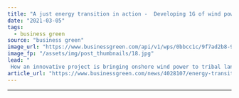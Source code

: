 ```yaml
---
title: "A just energy transition in action -  Developing 1G of wind power with tribes"
date: "2021-03-05"
tags: 
  - business green
source: "business green"
image_url: "https://www.businessgreen.com/api/v1/wps/0bbcc1c/9f7ad2b8-96cc-4d13-b7f7-47563486d6eb/2/ApexOSPAFeatureImage-185x114.jpg"
image_fp: "/assets/img/post_thumbnails/18.jpg"
lead: "
 How an innovative project is bringing onshore wind power to tribal lands ..."
article_url: "https://www.businessgreen.com/news/4028107/energy-transition-action-developing-1g-wind-power-tribes"
---
```


---
